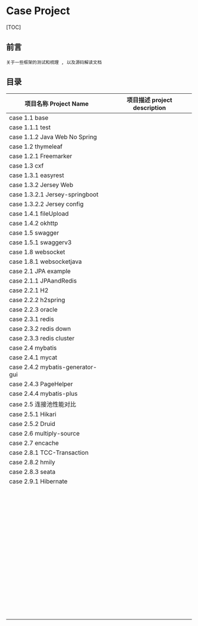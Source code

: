 # Case Project 

[TOC]



## 前言
	关于一些框架的测试和梳理 , 以及源码解读文档



## 目录

| 项目名称 Project Name            | 项目描述 project description |
| -------------------------------- | ---------------------------- |
| case 1.1 base                    |                              |
| case 1.1.1 test                  |                              |
| case 1.1.2 Java Web No Spring    |                              |
| case 1.2 thymeleaf               |                              |
| case 1.2.1 Freemarker            |                              |
| case 1.3 cxf                     |                              |
| case 1.3.1 easyrest              |                              |
| case 1.3.2 Jersey Web            |                              |
| case 1.3.2.1 Jersey-springboot   |                              |
| case 1.3.2.2 Jersey config       |                              |
| case 1.4.1 fileUpload            |                              |
| case 1.4.2 okhttp                |                              |
| case 1.5 swagger                 |                              |
| case 1.5.1 swaggerv3             |                              |
| case 1.8 websocket               |                              |
| case 1.8.1 websocketjava         |                              |
| case 2.1 JPA example             |                              |
| case 2.1.1 JPAandRedis           |                              |
| case 2.2.1 H2                    |                              |
| case 2.2.2 h2spring              |                              |
| case 2.2.3 oracle                |                              |
| case 2.3.1 redis                 |                              |
| case 2.3.2 redis down            |                              |
| case 2.3.3 redis cluster         |                              |
| case 2.4 mybatis                 |                              |
| case 2.4.1 mycat                 |                              |
| case 2.4.2 mybatis-generator-gui |                              |
| case 2.4.3 PageHelper            |                              |
| case 2.4.4 mybatis-plus          |                              |
| case 2.5 连接池性能对比          |                              |
| case 2.5.1 Hikari                |                              |
| case 2.5.2 Druid                 |                              |
| case 2.6 multiply-source         |                              |
| case 2.7 encache                 |                              |
| case 2.8.1 TCC-Transaction       |                              |
| case 2.8.2 hmily                 |                              |
| case 2.8.3 seata                 |                              |
| case 2.9.1 Hibernate             |                              |
|                                  |                              |
|                                  |                              |
|                                  |                              |
|                                  |                              |
|                                  |                              |
|                                  |                              |
|                                  |                              |
|                                  |                              |
|                                  |                              |
|                                  |                              |
|                                  |                              |
|                                  |                              |
|                                  |                              |
|                                  |                              |
|                                  |                              |
|                                  |                              |
|                                  |                              |
|                                  |                              |
|                                  |                              |
|                                  |                              |
|                                  |                              |
|                                  |                              |
|                                  |                              |
|                                  |                              |
|                                  |                              |
|                                  |                              |
|                                  |                              |
|                                  |                              |
|                                  |                              |
|                                  |                              |
|                                  |                              |
|                                  |                              |
|                                  |                              |
|                                  |                              |
|                                  |                              |
|                                  |                              |
|                                  |                              |
|                                  |                              |
|                                  |                              |
|                                  |                              |
|                                  |                              |
|                                  |                              |
|                                  |                              |
|                                  |                              |
|                                  |                              |
|                                  |                              |
|                                  |                              |
|                                  |                              |
|                                  |                              |
|                                  |                              |
|                                  |                              |
|                                  |                              |
|                                  |                              |
|                                  |                              |
|                                  |                              |
|                                  |                              |
|                                  |                              |
|                                  |                              |
|                                  |                              |
|                                  |                              |

